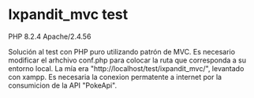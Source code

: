 # Ixpandit_mvc test
PHP 8.2.4
Apache/2.4.56

Solución al test con PHP puro utilizando patrón de MVC.
Es necesario modificar el arhchivo conf.php para colocar la ruta que corresponda a su entorno local.
La mía era "http://localhost/test/ixpandit_mvc/", levantado con xampp.
Es necesaria la conexion permatente a internet por la consumicion de la API "PokeApi".